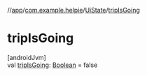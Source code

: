 //[app](../../../index.md)/[com.example.helpie](../index.md)/[UiState](index.md)/[tripIsGoing](trip-is-going.md)

# tripIsGoing

[androidJvm]\
val [tripIsGoing](trip-is-going.md): [Boolean](https://kotlinlang.org/api/latest/jvm/stdlib/kotlin/-boolean/index.html) = false
